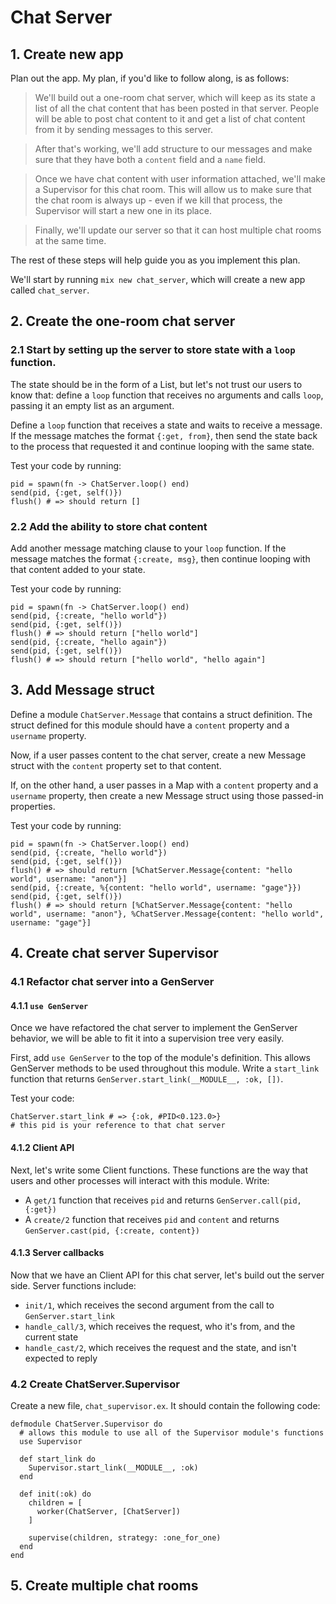 # Chat Server

## 1. Create new app

Plan out the app. My plan, if you'd like to follow along, is as follows:

> We'll build out a one-room chat server, which will keep as its state a list of
> all the chat content that has been posted in that server. People will be able
> to post chat content to it and get a list of chat content from it by sending
> messages to this server.

> After that's working, we'll add structure to our messages and make sure that
> they have both a `content` field and a `name` field.

> Once we have chat content with user information attached, we'll make a
> Supervisor for this chat room. This will allow us to make sure that the chat
> room is always up - even if we kill that process, the Supervisor will start a
> new one in its place.

> Finally, we'll update our server so that it can host multiple chat rooms at
> the same time.

The rest of these steps will help guide you as you implement this plan.

We'll start by running `mix new chat_server`, which will create a new app
called `chat_server`.

## 2. Create the one-room chat server

### 2.1 Start by setting up the server to store state with a `loop` function.

The state should be in the form of a List, but let's not trust our users to
know that: define a `loop` function that receives no arguments and calls
`loop`, passing it an empty list as an argument.

Define a `loop` function that receives a state and waits to receive a message.
If the message matches the format `{:get, from}`, then send the state back to
the process that requested it and continue looping with the same state.

Test your code by running:
```
pid = spawn(fn -> ChatServer.loop() end)
send(pid, {:get, self()})
flush() # => should return []
```

### 2.2 Add the ability to store chat content

Add another message matching clause to your `loop` function. If the message
matches the format `{:create, msg}`, then continue looping with that content
added to your state.

Test your code by running:
```
pid = spawn(fn -> ChatServer.loop() end)
send(pid, {:create, "hello world"})
send(pid, {:get, self()})
flush() # => should return ["hello world"]
send(pid, {:create, "hello again"})
send(pid, {:get, self()})
flush() # => should return ["hello world", "hello again"]
```

## 3. Add Message struct

Define a module `ChatServer.Message` that contains a struct definition. The
struct defined for this module should have a `content` property and a
`username` property.

Now, if a user passes content to the chat server, create a new Message struct
with the `content` property set to that content.

If, on the other hand, a user passes in a Map with a `content` property and a
`username` property, then create a new Message struct using those passed-in
properties.

Test your code by running:
```
pid = spawn(fn -> ChatServer.loop() end)
send(pid, {:create, "hello world"})
send(pid, {:get, self()})
flush() # => should return [%ChatServer.Message{content: "hello world", username: "anon"}]
send(pid, {:create, %{content: "hello world", username: "gage"}})
send(pid, {:get, self()})
flush() # => should return [%ChatServer.Message{content: "hello world", username: "anon"}, %ChatServer.Message{content: "hello world", username: "gage"}]
```

## 4. Create chat server Supervisor

### 4.1 Refactor chat server into a GenServer

#### 4.1.1 `use GenServer`

Once we have refactored the chat server to implement the GenServer behavior, we
will be able to fit it into a supervision tree very easily.

First, add `use GenServer` to the top of the module's definition. This allows
GenServer methods to be used throughout this module. Write a `start_link`
function that returns `GenServer.start_link(__MODULE__, :ok, [])`.

Test your code:
```
ChatServer.start_link # => {:ok, #PID<0.123.0>}
# this pid is your reference to that chat server
```

#### 4.1.2 Client API

Next, let's write some Client functions. These functions are the way that users
and other processes will interact with this module. Write:
+ A `get/1` function that receives `pid` and returns `GenServer.call(pid,
{:get})`
+ A `create/2` function that receives `pid` and `content` and returns
`GenServer.cast(pid, {:create, content})`

#### 4.1.3 Server callbacks

Now that we have an Client API for this chat server, let's build out the server
side. Server functions include:
+ `init/1`, which receives the second argument from the call to
`GenServer.start_link`
+ `handle_call/3`, which receives the request, who it's from, and the current
state
+ `handle_cast/2`, which receives the request and the state, and isn't expected
to reply



### 4.2 Create ChatServer.Supervisor

Create a new file, `chat_supervisor.ex`. It should contain the following code:
```
defmodule ChatServer.Supervisor do
  # allows this module to use all of the Supervisor module's functions
  use Supervisor

  def start_link do
    Supervisor.start_link(__MODULE__, :ok)
  end

  def init(:ok) do
    children = [
      worker(ChatServer, [ChatServer])
    ]

    supervise(children, strategy: :one_for_one)
  end
end
```

## 5. Create multiple chat rooms

